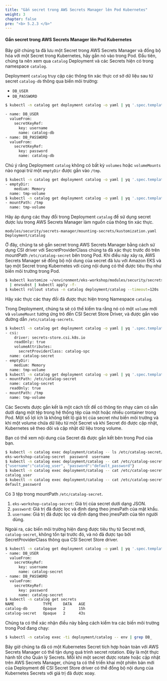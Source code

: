 ```yaml
---
title: "Gắn secret trong AWS Secrets Manager lên Pod Kubernetes"
weight: 3
chapter: false
pre: "<b> 5.2.3 </b>"
---
```


#### Gắn secret trong AWS Secrets Manager lên Pod Kubernetes

Bây giờ chúng ta đã lưu một Secret trong AWS Secrets Manager và đồng bộ hóa với một Secret trong Kubernetes, hãy gắn nó vào trong Pod. Đầu tiên, chúng ta nên xem qua `catalog` Deployment và các Secrets hiện có trong namespace `catalog`.

Deployment `catalog` truy cập các thông tin xác thực cơ sở dữ liệu sau từ secret `catalog-db` thông qua biến môi trường:

- `DB_USER`
- `DB_PASSWORD`

```bash
$ kubectl -n catalog get deployment catalog -o yaml | yq '.spec.template.spec.containers[] | .env'

- name: DB_USER
  valueFrom:
    secretKeyRef:
      key: username
      name: catalog-db
- name: DB_PASSWORD
  valueFrom:
    secretKeyRef:
      key: password
      name: catalog-db
```

Chú ý rằng Deployment `catalog` không có bất kỳ `volumes` hoặc `volumeMounts` nào ngoại trừ một `emptyDir` được gắn vào `/tmp`.

```bash
$ kubectl -n catalog get deployment catalog -o yaml | yq '.spec.template.spec.volumes'
- emptyDir:
    medium: Memory
  name: tmp-volume
$ kubectl -n catalog get deployment catalog -o yaml | yq '.spec.template.spec.containers[] | .volumeMounts'
- mountPath: /tmp
  name: tmp-volume
```

Hãy áp dụng các thay đổi trong Deployment `catalog` để sử dụng secret được lưu trong AWS Secrets Manager làm nguồn của thông tin xác thực.

```kustomization
modules/security/secrets-manager/mounting-secrets/kustomization.yaml
Deployment/catalog
```

Ở đây, chúng ta sẽ gắn secret trong AWS Secrets Manager bằng cách sử dụng CSI driver với SecretProviderClass chúng ta đã xác thực trước đó trên mountPath `/etc/catalog-secret` bên trong Pod. Khi điều này xảy ra, AWS Secrets Manager sẽ đồng bộ nội dung của secret đã lưu với Amazon EKS và tạo một Secret trong Kubernetes với cùng nội dung có thể được tiêu thụ như biến môi trường trong Pod.

```bash
$ kubectl kustomize ~/environment/eks-workshop/modules/security/secrets-manager/mounting-secrets/ \
  | envsubst | kubectl apply -f-
$ kubectl rollout status -n catalog deployment/catalog --timeout=120s
```

Hãy xác thực các thay đổi đã được thực hiện trong Namespace `catalog`.

Trong Deployment, chúng ta sẽ có thể kiểm tra rằng nó có một `volume` mới và `volumeMount` tương ứng trỏ đến CSI Secret Store Driver, và được gắn vào đường dẫn `/etc/catalog-secrets`.

```bash
$ kubectl -n catalog get deployment catalog -o yaml | yq '.spec.template.spec.volumes'
- csi:
    driver: secrets-store.csi.k8s.io
    readOnly: true
    volumeAttributes:
      secretProviderClass: catalog-spc
  name: catalog-secret
- emptyDir:
    medium: Memory
  name: tmp-volume
$ kubectl -n catalog get deployment catalog -o yaml | yq '.spec.template.spec.containers[] | .volumeMounts'                                                                                                                                                                             
- mountPath: /etc/catalog-secret
  name: catalog-secret
  readOnly: true
- mountPath: /tmp
  name: tmp-volume
```

Các Secrets được gắn kết là một cách tốt để có thông tin nhạy cảm có sẵn dưới dạng một tệp trong hệ thống tệp của một hoặc nhiều container trong Pod. Một số lợi ích là không tiết lộ giá trị của secret như biến môi trường và khi một volume chứa dữ liệu từ một Secret và khi Secret đó được cập nhật, Kubernetes sẽ theo dõi và cập nhật dữ liệu trong volume.

Bạn có thể xem nội dung của Secret đã được gắn kết bên trong Pod của bạn.

```bash
$ kubectl -n catalog exec deployment/catalog -- ls /etc/catalog-secret/ 
eks-workshop-catalog-secret  password  username
$ kubectl -n catalog exec deployment/catalog -- cat /etc/catalog-secret/${SECRET_NAME}
{"username":"catalog_user", "password":"default_password"}
$ kubectl -n catalog exec deployment/catalog -- cat /etc/catalog-secret/username
catalog_user
$ kubectl -n catalog exec deployment/catalog -- cat /etc/catalog-secret/password
default_password
```

Có 3 tệp trong mountPath `/etc/catalog-secret`.
1. `eks-workshop-catalog-secret`: Giá trị của secret dưới dạng JSON.
2. `password`: Giá trị đã được lọc và định dạng theo jmesPath của mật khẩu.
3. `username`: Giá trị đã được lọc và định dạng theo jmesPath của tên người dùng.

Ngoài ra, các biến môi trường hiện đang được tiêu thụ từ Secret mới, `catalog-secret`, không tồn tại trước đó, và nó đã được tạo bởi SecretProviderClass thông qua CSI Secret Store driver.

```bash
$ kubectl -n catalog get deployment catalog -o yaml | yq '.spec.template.spec.containers[] | .env'
- name: DB_USER
  valueFrom:
    secretKeyRef:
      key: username
      name: catalog-secret
- name: DB_PASSWORD
  valueFrom:
    secretKeyRef:
      key: password
      name: catalog-secret
$ kubectl -n catalog get secrets
NAME             TYPE     DATA   AGE
catalog-db       Opaque   2      15h
catalog-secret   Opaque   2      43s
```

Chúng ta có thể xác nhận điều này bằng cách kiểm tra các biến môi trường trong Pod đang chạy:

```bash
$ kubectl -n catalog exec -ti deployment/catalog -- env | grep DB_
```

Bây giờ chúng ta đã có một Kubernetes Secret tích hợp hoàn toàn với AWS Secrets Manager có thể tận dụng quá trình secret rotation. Đây là một thực hành tốt cho Quản lý Secrets. Mỗi khi một secret được rotate hoặc cập nhật trên AWS Secrets Manager, chúng ta có thể triển khai một phiên bản mới của Deployment để CSI Secret Store driver có thể đồng bộ nội dung của Kubernetes Secrets với giá trị đã được xoay.